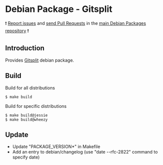 # Debian Package - Gitsplit

:exclamation: [Report issues](https://github.com/manala/debian-packages/issues) and [send Pull Requests](https://github.com/manala/debian-packages/pulls) in the [main Debian Packages repository](https://github.com/manala/debian-packages) :exclamation:

## Introduction

Provides [Gitsplit](https://github.com/jderusse/docker-gitsplit) debian package.

## Build

Build for all distributions

```
$ make build
```

Build for specific distributions

```
$ make build@jessie
$ make build@wheezy
```

## Update

* Update "PACKAGE_VERSION*" in Makefile
* Add an entry to debian/changelog (use "date --rfc-2822" command to specify date)
